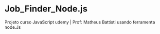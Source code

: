 # Job_Finder_Node.js
 Projeto curso JavaScript udemy | Prof: Matheus Battisti usando ferramenta node.Js 
